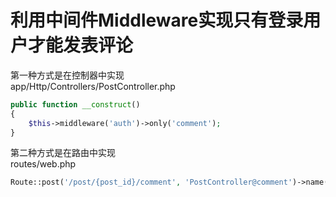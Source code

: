 # 利用中间件Middleware实现只有登录用户才能发表评论

第一种方式是在控制器中实现  
app/Http/Controllers/PostController.php  
```php
public function __construct()
{
    $this->middleware('auth')->only('comment');
}
```

第二种方式是在路由中实现  
routes/web.php
```php
Route::post('/post/{post_id}/comment', 'PostController@comment')->name('post.comment')->middleware('auth');
``` 